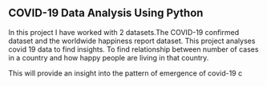 ## COVID-19 Data Analysis Using Python

In this project I have worked with 2 datasets.The COVID-19 confirmed dataset and the worldwide happiness report dataset.
This project analyses covid 19 data to find insights. To find relationship between number of cases in a country and how happy people are living in that country.

This will provide an insight into the pattern of emergence of covid-19 c
